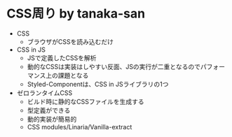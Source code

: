 # CSS周り by tanaka-san

- CSS
  - ブラウザがCSSを読み込むだけ
- CSS in JS
  - JSで定義したCSSを解析
  - 動的なCSSは実装はしやすい反面、JSの実行が二重となるのでパフォーマンス上の課題となる
  - Styled-Componentは、CSS in JSライブラリの1つ
- ゼロランタイムCSS
  - ビルド時に静的なCSSファイルを生成する
  - 型定義ができる
  - 動的実装が簡易的
  - CSS modules/Linaria/Vanilla-extract
